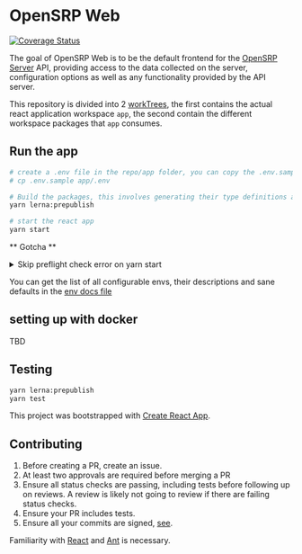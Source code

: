 # OpenSRP Web

[![Coverage Status](https://coveralls.io/repos/github/OpenSRP/web/badge.svg?branch=master)](https://coveralls.io/github/OpenSRP/web?branch=master)

The goal of OpenSRP Web is to be the default frontend for the [OpenSRP Server](https://github.com/OpenSRP/opensrp-server-core) API, providing access to
the data collected on the server, configuration options as well as any
functionality provided by the API server.

This repository is divided into 2 [workTrees](), the first contains the actual react application workspace `app`, the second contain the different workspace packages that `app` consumes.

## Run the app

```sh
# create a .env file in the repo/app folder, you can copy the .env.sample and then override its values
# cp .env.sample app/.env

# Build the packages, this involves generating their type definitions and transpiling using babel to cjs
yarn lerna:prepublish

# start the react app
yarn start
```

** Gotcha **

<details>
  <summary>Skip preflight check error on yarn start</summary>
  
  ** Error: ** 
  If you would prefer to ignore this check, add SKIP_PREFLIGHT_CHECK=true to an .env file in your project.
  That will permanently disable this message but you might encounter other issues.

  ** Fix **
  Make sure you have added the .env file in the app folder, and has the SKIP_PREFLIGHT_CHECK=true env

</details>

You can get the list of all configurable envs, their descriptions and sane defaults in the [env docs file](docs/env.md)

## setting up with docker

TBD

## Testing

```sh
yarn lerna:prepublish
yarn test
```

This project was bootstrapped with [Create React App](https://github.com/facebook/create-react-app).

## Contributing

1. Before creating a PR, create an issue.
2. At least two approvals are required before merging a PR
3. Ensure all status checks are passing, including tests before following up on reviews. A review is likely not going to review if there are failing status checks.
4. Ensure your PR includes tests.
5. Ensure all your commits are signed, [see](https://docs.github.com/en/github/authenticating-to-github/signing-commits).

Familiarity with [React](https://reactjs.org/) and [Ant](https://ant.design/docs/react/introduce) is necessary.

